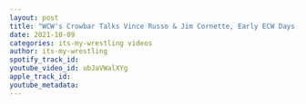 ```yaml
---
layout: post
title: "WCW's Crowbar Talks Vince Russo & Jim Cornette, Early ECW Days, Daffney Unger, WWF & More"
date: 2021-10-09
categories: its-my-wrestling videos
author: its-my-wrestling
spotify_track_id: 
youtube_video_id: ubJaVWalXYg
apple_track_id: 
youtube_metadata: 
---
```

